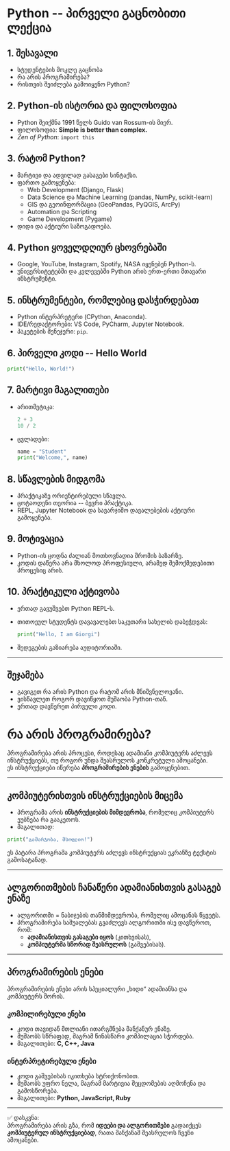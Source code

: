 # Python -- პირველი გაცნობითი ლექცია

## 1. შესავალი

-   სტუდენტების მოკლე გაცნობა
-   რა არის პროგრამირება?
-   რისთვის შეიძლება გამოიყენო Python?

## 2. Python-ის ისტორია და ფილოსოფია

-   Python შეიქმნა 1991 წელს Guido van Rossum-ის მიერ.
-   ფილოსოფია: **Simple is better than complex.**
-   *Zen of Python*: `import this`

## 3. რატომ Python?

-   მარტივი და ადვილად გასაგები სინტაქსი.
-   ფართო გამოყენება:
    -   Web Development (Django, Flask)
    -   Data Science და Machine Learning (pandas, NumPy, scikit-learn)
    -   GIS და გეოინფორმაცია (GeoPandas, PyQGIS, ArcPy)
    -   Automation და Scripting
    -   Game Development (Pygame)
-   დიდი და აქტიური საზოგადოება.

## 4. Python ყოველდღიურ ცხოვრებაში

-   Google, YouTube, Instagram, Spotify, NASA იყენებენ Python-ს.
-   უნივერსიტეტებში და კვლევებში Python არის ერთ-ერთი მთავარი
    ინსტრუმენტი.

## 5. ინსტრუმენტები, რომლებიც დასჭირდებათ

-   Python ინტერპრეტერი (CPython, Anaconda).
-   IDE/რედაქტორები: VS Code, PyCharm, Jupyter Notebook.
-   პაკეტების მენეჯერი: `pip`.

## 6. პირველი კოდი -- Hello World

``` python
print("Hello, World!")
```

## 7. მარტივი მაგალითები

-   არითმეტიკა:

    ``` python
    2 + 3
    10 / 2
    ```

-   ცვლადები:

    ``` python
    name = "Student"
    print("Welcome,", name)
    ```

## 8. სწავლების მიდგომა

-   პრაქტიკაზე ორიენტირებული სწავლა.
-   ცოტაოდენი თეორია -- ბევრი პრაქტიკა.
-   REPL, Jupyter Notebook და სავარჯიშო დავალებების აქტიური გამოყენება.

## 9. მოტივაცია

-   Python-ის ცოდნა ძალიან მოთხოვნადია შრომის ბაზარზე.
-   კოდის დაწერა არა მხოლოდ პროფესიული, არამედ შემოქმედებითი პროცესიც
    არის.

## 10. პრაქტიკული აქტივობა

-   ერთად გავუშვებთ Python REPL-ს.

-   თითოეულ სტუდენტს დავავალებთ საკუთარი სახელის დაბეჭდვას:

    ``` python
    print("Hello, I am Giorgi")
    ```

-   შედეგების გაზიარება აუდიტორიაში.

------------------------------------------------------------------------

## შეჯამება

-   გავიგეთ რა არის Python და რატომ არის მნიშვნელოვანი.
-   ვისწავლეთ როგორ დავიწყოთ მუშაობა Python-თან.
-   ერთად დავწერეთ პირველი კოდი.


# რა არის პროგრამირება?

პროგრამირება არის პროცესი, როდესაც ადამიანი კომპიუტერს აძლევს ინსტრუქციებს, თუ როგორ უნდა შეასრულოს კონკრეტული ამოცანები.  
ეს ინსტრუქციები იწერება **პროგრამირების ენების** გამოყენებით.

---

## კომპიუტერისთვის ინსტრუქციების მიცემა
- პროგრამა არის **ინსტრუქციების მიმდევრობა**, რომელიც კომპიუტერს ეუბნება რა გააკეთოს.  
- მაგალითად:
```python
print("გამარჯობა, მსოფლიო!")
```
ეს პატარა პროგრამა კომპიუტერს აძლევს ინსტრუქციას ეკრანზე ტექსტის გამოსატანად.

---

## ალგორითმების ჩანაწერი ადამიანისთვის გასაგებ ენაზე
- ალგორითმი = ნაბიჯების თანმიმდევრობა, რომელიც ამოცანას წყვეტს.  
- პროგრამირება საშუალებას გვაძლევს ალგორითმი ისე დავწეროთ, რომ:
  - **ადამიანისთვის გასაგები იყოს** (კითხვისას),
  - **კომპიუტერმა სწორად შეასრულოს** (გაშვებისას).

---

## პროგრამირების ენები
პროგრამირების ენები არის სპეციალური „ხიდი“ ადამიანსა და კომპიუტერს შორის.  

### კომპილირებული ენები
- კოდი თავიდან მთლიანი ითარგმნება მანქანურ ენაზე.  
- მუშაობს სწრაფად, მაგრამ წინასწარი კომპილაცია სჭირდება.  
- მაგალითები: **C, C++, Java**

### ინტერპრეტირებული ენები
- კოდი გაშვებისას იკითხება სტრიქონობით.  
- მუშაობს უფრო ნელა, მაგრამ მარტივია შეცდომების აღმოჩენა და გამოსწორება.  
- მაგალითები: **Python, JavaScript, Ruby**

---

✅ დასკვნა:  
პროგრამირება არის გზა, რომ **იდეები და ალგორითმები** გადაიქცეს **კომპიუტერულ ინსტრუქციებად**, რათა მანქანამ შეასრულოს ჩვენი ამოცანები.
